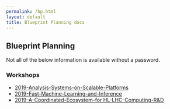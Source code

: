 ```yaml
---
permalink: /bp.html
layout: default
title: Blueprint Planning docs
---
```

## Blueprint Planning

Not all of the below information is available without a password.

### Workshops

* [2019-Analysis-Systems-on-Scalable-Platforms](https://docs.google.com/document/d/1GVLojie3acxXsJ7qpqjrTFX6VAf38esfLr7oY_9afjo/edit#gid=0)
* [2019-Fast-Machine-Learning-and-Inference](https://docs.google.com/document/d/1aLZlVk4FuFlVFxnbxniMhEZllvLvzHIg8K372goQX6w/edit#gid=0)
* [2019-A-Coordinated-Ecosystem-for HL-LHC-Computing-R&D](https://docs.google.com/document/d/1DNmYt5u8RFblygAZ-MzzMwuCIXg-OY-Tkc8zw4nMTPI/edit#gid=0)

